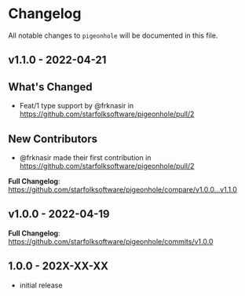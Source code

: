 # Changelog

All notable changes to `pigeonhole` will be documented in this file.

## v1.1.0 - 2022-04-21

## What's Changed

- Feat/1 type support by @frknasir in https://github.com/starfolksoftware/pigeonhole/pull/2

## New Contributors

- @frknasir made their first contribution in https://github.com/starfolksoftware/pigeonhole/pull/2

**Full Changelog**: https://github.com/starfolksoftware/pigeonhole/compare/v1.0.0...v1.1.0

## v1.0.0 - 2022-04-19

**Full Changelog**: https://github.com/starfolksoftware/pigeonhole/commits/v1.0.0

## 1.0.0 - 202X-XX-XX

- initial release
